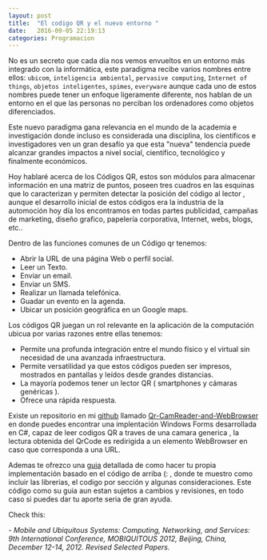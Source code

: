```yaml
---
layout: post
title:  "El codigo QR y el nuevo entorno "
date:   2016-09-05 22:19:13
categories: Programacion
---
```


No es un secreto que cada día nos vemos envueltos en un entorno más integrado con la informática, este paradigma recibe varios nombres entre ellos: `ubicom`, `inteligencia ambiental`, `pervasive computing`, `Internet of things`, `objetos inteligentes`, `spimes`, `everyware` aunque cada uno de estos nombres puede tener un enfoque ligeramente diferente, nos hablan de un entorno en el que las personas no perciban los ordenadores como objetos diferenciados.

Este nuevo paradigma gana relevancia en el mundo de la academia e investigación donde incluso es considerada una disciplina, los científicos e investigadores ven un gran desafío ya que esta "nueva" tendencia puede alcanzar grandes impactos a nivel social, científico, tecnológico y finalmente económicos.

Hoy hablaré acerca de los Códigos QR, estos son módulos para almacenar información en una matriz de puntos, poseen tres cuadros en las esquinas que lo caracterizan y permiten detectar la posición del código al lector , aunque el desarrollo inicial de estos códigos era la industria de la automoción hoy día los encontramos en todas partes publicidad, campañas de marketing, diseño grafico, papelería corporativa, Internet, webs, blogs, etc.. 

Dentro de las funciones comunes de un Código qr tenemos:

- Abrir la URL de una página Web o perfil social.
- Leer un Texto.
- Enviar un email.
- Enviar un SMS.
- Realizar un llamada telefónica.
- Guadar un evento en la agenda.
- Ubicar un posición geográfica en un Google maps.

Los códigos QR juegan un rol relevante en la aplicación de la computación ubicua por varias razones entre ellas tenemos:
  
- Permite una profunda integración entre el mundo físico y el virtual sin necesidad de una avanzada infraestructura.
- Permite versatilidad ya que estos códigos pueden ser impresos, mostrados en pantallas y leídos desde grandes distancias.
- La mayoría podemos tener un lector QR ( smartphones y cámaras genéricas ).
- Ofrece una rápida respuesta.

Existe un repositorio en mi [github](https://github.com/AlbCM) llamado [Qr-CamReader-and-WebBrowser](https://github.com/AlbCM/QR-CamReader-and-WebBrowser) en donde puedes encontrar una implentación Windows Forms desarrollada en C#, capaz de leer codigos QR a traves de una camara generica , la lectura obtenida del QrCode es redirigida a un elemento WebBrowser en caso que corresponda a una URL.

Ademas te ofrezco una [guia](https://docs.google.com/document/d/13tGz4cR4HOOD4ONd-fOKRGlSvY7FeTU_EaeTzRHo4tU/edit?usp=sharing) detallada de como hacer tu propia implementación basado en el código de arriba (: , donde te muestro como incluir las librerias, el codigo por sección y algunas consideraciones. Este código como su guia aun estan sujetos a cambios y revisiones, en todo caso si puedes dar tu aporte seria de gran ayuda. 

Check this:

*- Mobile and Ubiquitous Systems: Computing, Networking, and Services: 9th International Conference, MOBIQUITOUS 2012, Beijing, China, December 12-14, 2012. Revised Selected Papers.*
